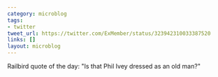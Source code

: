 ```yaml
---
category: microblog
tags:
- twitter
tweet_url: https://twitter.com/ExMember/status/323942310033387520
links: []
layout: microblog
---
```

Railbird quote of the day: "Is that Phil Ivey dressed as an old man?"
